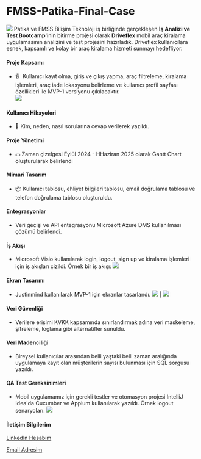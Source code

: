 # FMSS-Patika-Final-Case

![](Images/DriveflexLogo.png)
Patika ve FMSS Bilişim Teknoloji iş birliğinde gerçekleşen **İş Analizi ve Test Bootcamp**'inin bitirme projesi olarak **Driveflex** mobil araç kiralama uygulamasının analizini ve test projesini hazırladık. Driveflex kullanıcılara esnek, kapsamlı ve kolay bir araç kiralama hizmeti sunmayı hedefliyor. 


#### Proje Kapsamı 

* :ear: ​ Kullanıcı kayıt olma, giriş ve çıkış yapma, araç filtreleme, kiralama işlemleri, araç iade lokasyonu belirleme ve kullanıcı profil sayfası özellikleri ile MVP-1 versiyonu çıkılacaktır.  
![](Images/Jira.png)
#### Kullanıcı Hikayeleri 
* :man: Kim, neden, nasıl sorularına cevap verilerek yazıldı.
#### Proje Yönetimi 
* :dollar:  Zaman çizelgesi Eylül 2024 - HHaziran 2025 olarak Gantt Chart oluşturularak belirlendi
#### Mimari Tasarım 
* :package:  Kullanıcı tablosu, ehliyet bilgileri tablosu, email doğrulama tablosu ve telefon doğrulama tablosu oluşturuldu.
#### Entegrasyonlar
* Veri geçişi ve API entegrasyonu Microsoft Azure DMS kullanılması çözümü belirlendi.
#### İş Akışı 
* Microsoft Visio kullanılarak login, logout, sign up ve kiralama işlemleri için iş akışları çizildi. Örnek bir iş akışı:
![](Images/LogoutUML.png)
#### Ekran Tasarımı
* Justinmind kullanılarak MVP-1 için ekranlar tasarlandı.
![](Images/Ekran2.png)  |  ![](Images/Ekran4.png)
#### Veri Güvenliği 
* Verilere erişimi KVKK kapsamında sınırlandırmak adına veri maskeleme, şifreleme, loglama gibi alternatifler sunuldu.
#### Veri Madenciliği
* Bireysel kullanıcılar arasından belli yaştaki belli zaman aralığında uygulamaya kayıt olan müşterilerin sayısı bulunması için SQL sorgusu yazıldı.
#### QA Test Gereksinimleri
* Mobil uygulamamız için gerekli testler ve otomasyon projesi IntelliJ Idea'da Cucumber ve Appium kullanılarak yazıldı. Örnek logout senaryoları:
![](Images/TestLogout.png) 

#### İletişim Bilgilerim
[LinkedIn Hesabım](https://www.linkedin.com/in/zeynepyunsel/) 

[Email Adresim](mailto:zeyneptok1997@gmail.com) 


